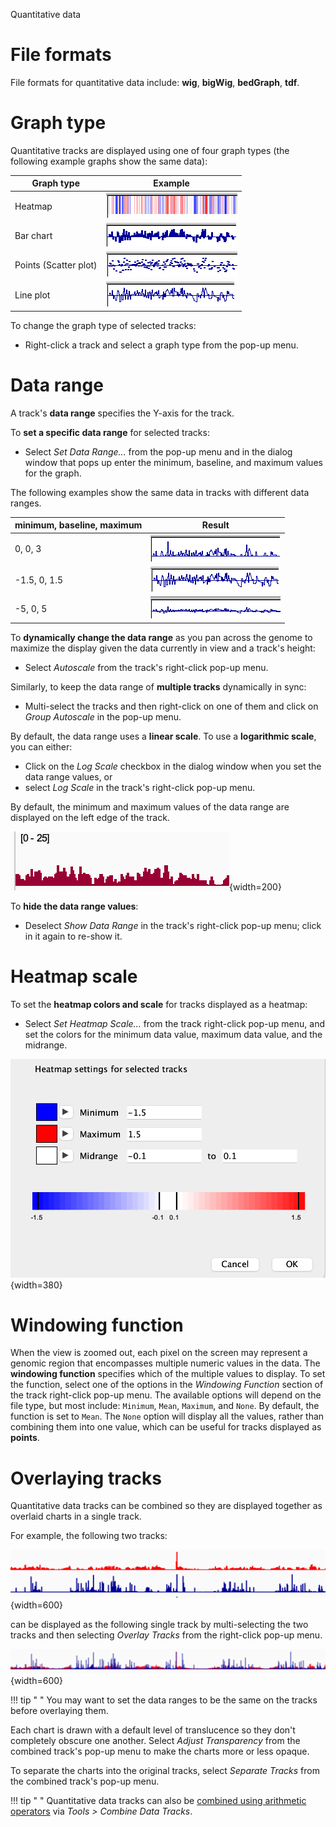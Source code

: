 <!---
The page title should not go in the menu
-->
<p class="page-title"> Quantitative data </p>

# File formats

File formats for quantitative data include: **wig**, **bigWig**, **bedGraph**, **tdf**. 

# Graph type


Quantitative tracks are displayed using one of four graph types (the following example graphs show the same data):

| Graph type | Example |
|----------|----------|
| Heatmap | ![](../img/heatmap.jpg) |
| Bar chart | ![](../img/barchart.jpg) |
| Points (Scatter plot)| ![](../img/scatterplot.jpg) |
| Line plot | ![](../img/linechart.jpg) |

To change the graph type of selected tracks:

*   Right-click a track and select a graph type from the pop-up menu.

# Data range

A track's **data range** specifies the Y-axis for the track. 

To **set a specific data range** for selected tracks:

* Select *Set Data Range...* from the pop-up menu and in the dialog window that pops up enter the minimum, baseline, and maximum values for the graph. 

The following examples show the same data in tracks with different data ranges.

| minimum, baseline, maximum | Result |
|----------------------------|--------|
| 0, 0, 3                    | ![](../img/linechart-003.jpg) |
| -1.5, 0, 1.5 | ![](../img/linechart.jpg) |
| -5, 0, 5     | ![](../img/linechart-505.jpg) | 

To **dynamically change the data range** as you pan across the genome to maximize the display given the data currently in view and a track's height:

* Select *Autoscale* from the track's right-click pop-up menu. 
 
Similarly, to keep the data range of **multiple tracks** dynamically in sync: 

* Multi-select the tracks and then right-click on one of them and click on *Group Autoscale* in the pop-up menu.

By default, the data range uses a **linear scale**. To use a **logarithmic scale**, you can either:

* Click on the *Log Scale* checkbox in the dialog window when you set the data range values, or
* select *Log Scale* in the track's right-click pop-up menu.

By default, the minimum and maximum values of the data range are displayed on the left edge of the track. 

![ ](../img/data-range.png){width=200}

To **hide the data range values**:

* Deselect *Show Data Range* in the track's right-click pop-up menu; click in it again to re-show it. 

# Heatmap scale

To set the **heatmap colors and scale** for tracks displayed as a heatmap:

* Select *Set Heatmap Scale...* from the track right-click pop-up menu, and set the colors for the minimum data value, maximum data value, and the midrange. 

![ ](../img/heatmap-scale.png){width=380}

# Windowing function

When the view is zoomed out, each pixel on the screen may represent a genomic region that encompasses multiple numeric values in the data. The **windowing function** specifies which of the multiple values to display. To set the function, select one of the options in the *Windowing Function* section of the track right-click pop-up menu. The available options will depend on the file type, but most include: `Minimum`, `Mean`, `Maximum`, and `None`. By default, the function is set to `Mean`. The `None` option will display all the values, rather than combining them into one value, which can be useful for tracks displayed as **points**.

# Overlaying tracks

Quantitative data tracks can be combined so they are displayed together as overlaid charts in a single track. 

For example, the following two tracks:

![ ](../img/overlaytracks-before.png){width=600}

can be displayed as the following single track by multi-selecting the two tracks and then selecting *Overlay Tracks* from the right-click pop-up menu.

![ ](../img/overlaytracks-after.png){width=600}

!!! tip " "
    You may want to set the data ranges to be the same on the tracks before overlaying them.

Each chart is drawn with a default level of translucence so they don't completely obscure one another. Select *Adjust Transparency* from the combined track's pop-up menu to make the charts more or less opaque.

To separate the charts into the original tracks, select *Separate Tracks* from the combined track's pop-up menu.

!!! tip " "
    Quantitative data tracks can also be [combined using arithmetic operators](../tools/combine_tracks.md) via *Tools > Combine Data Tracks*.


